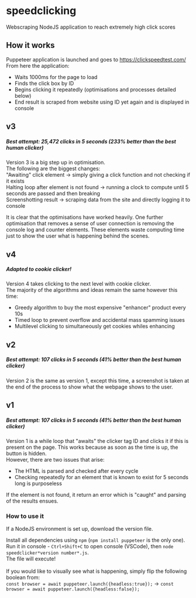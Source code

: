 # speedclicking
Webscraping NodeJS application to reach extremely high click scores
<br>

## How it works
Puppeteer application is launched and goes to https://clickspeedtest.com/ <br>
From here the application: 
<ul>
  <li>Waits 1000ms for the page to load</li>
  <li>Finds the click box by ID</li>
  <li>Begins clicking it repeatedly (optimisations and processes detailed below)</li>
  <li>End result is scraped from website using ID yet again and is displayed in console</li>
</ul>

## v3
##### Best attempt: 25,472 clicks in 5 seconds (233% better than the best human clicker)
Version 3 is a big step up in optimisation. <br>
The following are the biggest changes: <br>
"Awaiting" click element → simply giving a click function and not checking if it exists <br>
Halting loop after element is not found → running a clock to compute until 5 seconds are passed and then breaking <br>
Screenshotting result → scraping data from the site and directly logging it to console <br>

It is clear that the optimisations have worked heavily. One further optimisation that removes a sense of user connection is removing the console log and counter elements. These elements waste computing time just to show the user what is happening behind the scenes. <br>

## v4
##### Adapted to cookie clicker!
Version 4 takes clicking to the next level with cookie clicker. <br>
The majority of the algorithms and ideas remain the same however this time: <br>
<ul>
  <li>Greedy algorithm to buy the most expensive "enhancer" product every 10s</li>
  <li>Timed loop to prevent overflow and accidental mass spamming issues</li>
  <li>Multilevel clicking to simultaneously get cookies whiles enhancing</li>
</ul>

## v2
##### Best attempt: 107 clicks in 5 seconds (41% better than the best human clicker)
Version 2 is the same as version 1, except this time, a screenshot is taken at the end of the process to show what the webpage shows to the user. <br>

## v1
##### Best attempt: 107 clicks in 5 seconds (41% better than the best human clicker)
Version 1 is a while loop that "awaits" the clicker tag ID and clicks it if this is present on the page. 
This works because as soon as the time is up, the button is hidden. <br>
However, there are two issues that arise: 
<ul>
  <li>The HTML is parsed and checked after every cycle</li>
  <li>Checking repeatedly for an element that is known to exist for 5 seconds long is purposeless</li>
</ul>
If the element is not found, it return an error which is "caught" and parsing of the results ensues. <br>

### How to use it
If a NodeJS environment is set up, download the version file. <br>

  Install all dependencies using `npm` (`npm install puppeteer` is the only one). <br>
  Run it in console - `Ctrl+Shift+C` to open console (VSCode), then `node speedclicker*version number*.js`. <br>
  The file will execute! <br><br>
  If you would like to visually see what is happening, simply flip the following boolean from: <br>
  `const browser = await puppeteer.launch({headless:true});` → `const browser = await puppeteer.launch({headless:false});`

